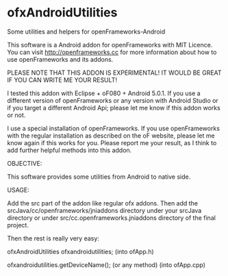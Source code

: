 # ofxAndroidUtilities
Some utilities and helpers for openFrameworks-Android

This software is a Android addon for openFrameworks with MIT Licence. You can visit http://openframeworks.cc for more information about how to use openFrameworks and its addons.


PLEASE NOTE THAT THIS ADDON IS EXPERIMENTAL! IT WOULD BE GREAT IF YOU CAN WRITE ME YOUR RESULT!

I tested this addon with Eclipse + oF080 + Android 5.0.1. If you use a different version of openFrameworks or any version with Android Studio or if you target a different Android Api; please let me know if this addon works or not.

I use a special installation of openFrameworks. If you use openFrameworks with the regular installation as described on the oF website, please let me know again if this works for you. Please report me your result, as I think to add further helpful methods into this addon.


OBJECTIVE:

This software provides some utilities from Android to native side.

USAGE:

Add the src part of the addon like regular ofx addons. Then add the srcJava/cc/openframeworks/jniaddons directory under your srcJava directory or under src/cc.openframeworks.jniaddons directory of the final project.

Then the rest is really very easy:

ofxAndroidUtilities ofxandroidutilities; (into ofApp.h)

ofxandroidutilities.getDeviceName(); (or any method) (into ofApp.cpp)

